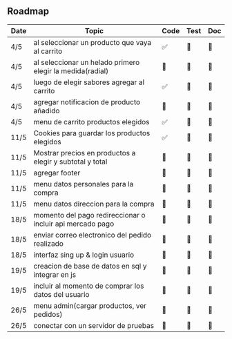 ## Roadmap

| Date           | Topic                                                       | Code | Test | Doc |
| -------------- | ----------------------------------------------------------- | ---- | ---- | --- |
| 4/5            | al seleccionar un producto que vaya al carrito              | ✅    | 🚧   | 🚧  |
| 4/5            | al seleccionar un helado primero elegir la medida(radial)   | 🚧    | 🚧   | 🚧  |
| 4/5            | luego de elegir sabores agregar al carrito                  | ✅    | 🚧   | 🚧  |
| 4/5            | agregar notificacion de producto añadido                    | 🚧    | 🚧   | 🚧  |
| 4/5            | menu de carrito productos elegidos                          | ✅    | 🚧   | 🚧  |
| 11/5           | Cookies para guardar los productos elegidos                 | ✅    | 🚧   | 🚧  |
| 11/5           | Mostrar precios en productos a elegir y subtotal y total    | 🚧    | 🚧   | 🚧  |
| 11/5           | agregar footer                                              | 🚧    | 🚧   | 🚧  |
| 11/5           | menu datos personales para la compra                        | 🚧    | 🚧   | 🚧  |
| 11/5           | menu datos direccion para la compra                         | 🚧    | 🚧   | 🚧  |
| 18/5           | momento del pago redireccionar o incluir api mercado pago   | 🚧    | 🚧   | 🚧  |
| 18/5           | enviar correo electronico del pedido realizado              | 🚧    | 🚧   | 🚧  |
| 18/5           | interfaz sing up & login usuario                            | 🚧    | 🚧   | 🚧  |
| 19/5           | creacion de base de datos en sql y integrar en js           | 🚧    | 🚧   | 🚧  |
| 19/5           | incluir al momento de comprar los datos del usuario         | 🚧    | 🚧   | 🚧  |
| 26/5           | menu admin(cargar productos, ver pedidos)                   | 🚧    | 🚧   | 🚧  |
| 26/5           | conectar con un servidor de pruebas                         | 🚧    | 🚧   | 🚧  |
